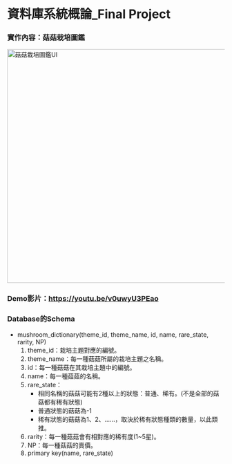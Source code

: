 # 資料庫系統概論_Final Project
### 實作內容：菇菇栽培圖鑑
<img width="1113" height="541" alt="菇菇栽培圖鑑UI" src="https://github.com/user-attachments/assets/5c32cbd1-aa65-4f2a-b279-aec059c8a30b" />

### Demo影片：https://youtu.be/v0uwyU3PEao

### Database的Schema
* mushroom_dictionary(theme_id, theme_name, id, name, rare_state, rarity, NP)
  1. theme_id：栽培主題對應的編號。
  2. theme_name：每一種菇菇所屬的栽培主題之名稱。
  3. id：每一種菇菇在其栽培主題中的編號。
  4. name：每一種菇菇的名稱。
  5. rare_state：
     * 相同名稱的菇菇可能有2種以上的狀態：普通、稀有。(不是全部的菇菇都有稀有狀態)
     * 普通狀態的菇菇為-1
     * 稀有狀態的菇菇為1、2、……，取決於稀有狀態種類的數量，以此類推。
  6. rarity：每一種菇菇會有相對應的稀有度(1~5星)。
  7. NP：每一種菇菇的賣價。
  8. primary key(name, rare_state)

